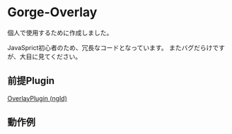 # Gorge-Overlay
個人で使用するために作成しました。

JavaSprict初心者のため、冗長なコードとなっています。
またバグだらけですが、大目に見てください。

## 前提Plugin
[OverlayPlugin (ngld)](https://github.com/ngld/OverlayPlugin)

## 動作例
